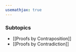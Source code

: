 ```yaml
---
usemathjax: true
---
```


### Subtopics
- [[Proofs by Contraposition]]
- [[Proofs by Contradiction]]